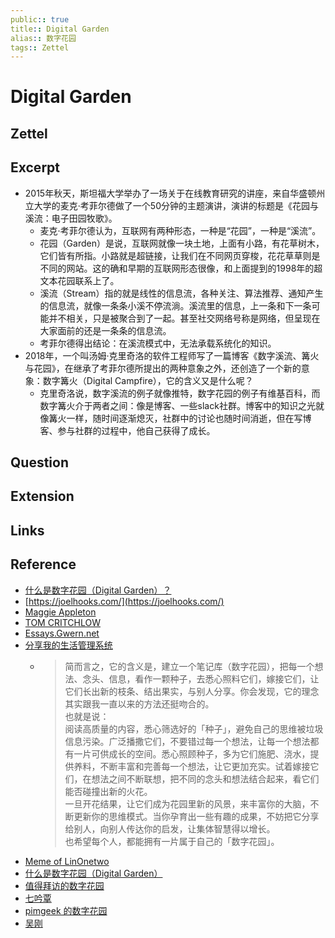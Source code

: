 ```yaml
---
public:: true
title:: Digital Garden
alias:: 数字花园
tags:: Zettel
---
```


# Digital Garden

## Zettel
## Excerpt
- 2015年秋天，斯坦福大学举办了一场关于在线教育研究的讲座，来自华盛顿州立大学的麦克·考菲尔德做了一个50分钟的主题演讲，演讲的标题是《花园与溪流：电子田园牧歌》。
	- 麦克·考菲尔德认为，互联网有两种形态，一种是“花园”，一种是“溪流”。
	- 花园（Garden）是说，互联网就像一块土地，上面有小路，有花草树木，它们皆有所指。小路就是超链接，让我们在不同网页穿梭，花花草草则是不同的网站。这的确和早期的互联网形态很像，和上面提到的1998年的超文本花园联系上了。
	- 溪流（Stream）指的就是线性的信息流，各种关注、算法推荐、通知产生的信息流，就像一条条小溪不停流淌。溪流里的信息，上一条和下一条可能并不相关，只是被聚合到了一起。甚至社交网络号称是网络，但呈现在大家面前的还是一条条的信息流。
	- 考菲尔德得出结论：在溪流模式中，无法承载系统化的知识。
- 2018年，一个叫汤姆·克里奇洛的软件工程师写了一篇博客《数字溪流、篝火与花园》，在继承了考菲尔德所提出的两种意象之外，还创造了一个新的意象：数字篝火（Digital Campfire），它的含义又是什么呢？
	- 克里奇洛说，数字溪流的例子就像推特，数字花园的例子有维基百科，而数字篝火介于两者之间：像是博客、一些slack社群。博客中的知识之光就像篝火一样，随时间逐渐熄灭，社群中的讨论也随时间消逝，但在写博客、参与社群的过程中，他自己获得了成长。
## Question
## Extension
## Links
## Reference
- [什么是数字花园（Digital Garden）？](https://www.zhihu.com/question/400660802)
- [https://joelhooks.com/](https://joelhooks.com/)
- [Maggie Appleton](https://maggieappleton.com/)
- [TOM CRITCHLOW](https://tomcritchlow.com/)
- [Essays.Gwern.net](https://www.gwern.net/)
- [分享我的生活管理系统](https://mp.weixin.qq.com/s/iR9UrlKZU81NFqKqkE6qTw)
	- > 简而言之，它的含义是，建立一个笔记库（数字花园），把每一个想法、念头、信息，看作一颗种子，去悉心照料它们，嫁接它们，让它们长出新的枝条、结出果实，与别人分享。你会发现，它的理念其实跟我一直以来的方法还挺吻合的。  
		> 也就是说：  
		> 阅读高质量的内容，悉心筛选好的「种子」，避免自己的思维被垃圾信息污染。广泛播撒它们，不要错过每一个想法，让每一个想法都有一片可供成长的空间。悉心照顾种子，多为它们施肥、浇水，提供养料，不断丰富和完善每一个想法，让它更加充实。试着嫁接它们，在想法之间不断联想，把不同的念头和想法结合起来，看它们能否碰撞出新的火花。  
		> 一旦开花结果，让它们成为花园里新的风景，来丰富你的大脑，不断更新你的思维模式。当你孕育出一些有趣的成果，不妨把它分享给别人，向别人传达你的启发，让集体智慧得以增长。  
		> 也希望每个人，都能拥有一片属于自己的「数字花园」。
- [Meme of LinOnetwo](https://onetwo.ren/wiki/#:Index)
- [什么是数字花园（Digital Garden）](https://www.notion.so/Digital-Garden-effa3aa294af4d07ac279e74aec69602)
- [值得拜访的数字花园](https://e5hgw1llp3.feishu.cn/wiki/wikcn1kaRdwotEpPqFogirva9Ah)
- [七吟覃](https://e5hgw1llp3.feishu.cn/wiki/wikcnMq2MuLbIHMzwniy3uNCOje)
- [pimgeek 的数字花园](https://wiki.hintsnet.com/)
- [吴刚](https://www.coachwugang.com/_Homepage)